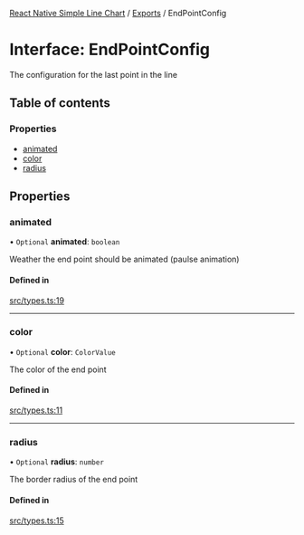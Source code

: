 [React Native Simple Line Chart](../README.md) / [Exports](../modules.md) / EndPointConfig

# Interface: EndPointConfig

The configuration for the last point in the line

## Table of contents

### Properties

- [animated](EndPointConfig.md#animated)
- [color](EndPointConfig.md#color)
- [radius](EndPointConfig.md#radius)

## Properties

### animated

• `Optional` **animated**: `boolean`

Weather the end point should be animated (paulse animation)

#### Defined in

[src/types.ts:19](https://github.com/Malaa-tech/react-native-simple-line-chart/blob/a945a45/src/types.ts#L19)

___

### color

• `Optional` **color**: `ColorValue`

The color of the end point

#### Defined in

[src/types.ts:11](https://github.com/Malaa-tech/react-native-simple-line-chart/blob/a945a45/src/types.ts#L11)

___

### radius

• `Optional` **radius**: `number`

The border radius of the end point

#### Defined in

[src/types.ts:15](https://github.com/Malaa-tech/react-native-simple-line-chart/blob/a945a45/src/types.ts#L15)
